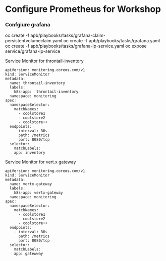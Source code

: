 # Configure Prometheus for Workshop


### Confgiure grafana
oc create -f apb/playbooks/tasks/grafana-claim-persistentvolumeclaim.yaml
oc create -f apb/playbooks/tasks/grafana.yaml
oc create -f apb/playbooks/tasks/grafana-ip-service.yaml
oc expose service/grafana-ip-service

Service Monitor for throntail-inventory
```
apiVersion: monitoring.coreos.com/v1
kind: ServiceMonitor
metadata:
  name: throntail-inventory
  labels:
    k8s-app:  throntail-inventory
  namespace: monitoring
spec:
  namespaceSelector:
    matchNames:
      - coolstore1
      - coolstore2
      - coolstore++
  endpoints:
    - interval: 30s
      path: /metrics
      port: 8080/tcp
  selector:
    matchLabels:
    app: inventory

```


Service Monitor for vert.x gateway
```
apiVersion: monitoring.coreos.com/v1
kind: ServiceMonitor
metadata:
  name: vertx-gateway
  labels:
    k8s-app: vertx-gateway
  namespace: monitoring
spec:
  namespaceSelector:
    matchNames:
      - coolstore1
      - coolstore2
      - coolstore++
  endpoints:
    - interval: 30s
      path: /metrics
      port: 8080/tcp
  selector:
    matchLabels:
    app: gatewway

```

